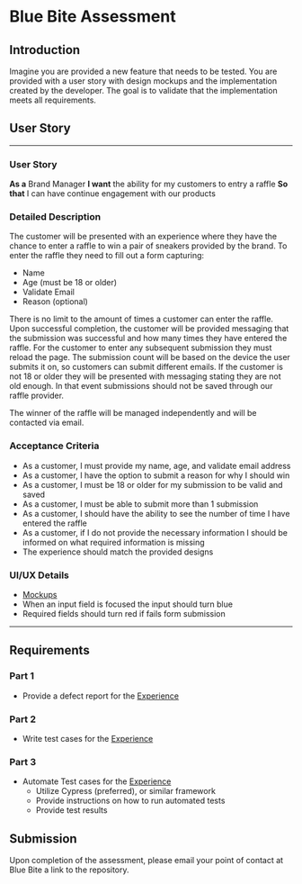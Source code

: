 # Blue Bite Assessment

## Introduction

Imagine you are provided a new feature that needs to be tested. You are provided with a user story with design mockups and the implementation created by the developer. The goal is to validate that the implementation meets all requirements.

## User Story

---

### User Story

**As a** Brand Manager
**I want** the ability for my customers to entry a raffle
**So that** I can have continue engagement with our products

### Detailed Description

The customer will be presented with an experience where they have the chance to enter a raffle to win a pair of sneakers provided by the brand. To enter the raffle they need to fill out a form capturing:
* Name
* Age (must be 18 or older)
* Validate Email
* Reason (optional)

There is no limit to the amount of times a customer can enter the raffle. Upon successful completion, the customer will be provided messaging that the submission was successful and how many times they have entered the raffle. For the customer to enter any subsequent submission they must reload the page. The submission count will be based on the device the user submits it on, so customers can submit different emails. If the customer is not 18 or older they will be presented with messaging stating they are not old enough. In that event submissions should not be saved through our raffle provider.

The winner of the raffle will be managed independently and will be contacted via email.

### Acceptance Criteria
* As a customer, I must provide my name, age, and validate email address
* As a customer, I have the option to submit a reason for why I should win
* As a customer, I must be 18 or older for my submission to be valid and saved
* As a customer, I must be able to submit more than 1 submission
* As a customer, I should have the ability to see the number of time I have entered the raffle
* As a customer, if I do not provide the necessary information I should be informed on what required information is missing
* The experience should match the provided designs

### UI/UX Details
* [Mockups](https://www.figma.com/proto/RsvVGWdLWMOdsJLAWywR4R/QA-Assessment?page-id=0%3A1&node-id=2%3A2&viewport=241%2C48%2C1&scaling=min-zoom)
* When an input field is focused the input should turn blue
* Required fields should turn red if fails form submission

---

## Requirements

### Part 1

* Provide a defect report for the [Experience](https://blue-bite-dev-3.bluebite.io/04425f7c-4fdd-47f6-85b3-b800d12bb9ca)


### Part 2

* Write test cases for the [Experience](https://blue-bite-dev-3.bluebite.io/04425f7c-4fdd-47f6-85b3-b800d12bb9ca)

### Part 3
* Automate Test cases for the [Experience](https://blue-bite-dev-3.bluebite.io/04425f7c-4fdd-47f6-85b3-b800d12bb9ca)
    * Utilize Cypress (preferred), or similar framework
    * Provide instructions on how to run automated tests
    * Provide test results

## Submission

Upon completion of the assessment, please email your point of contact at Blue Bite a link to the repository.


